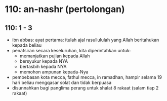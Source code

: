 # 110: an-nashr (pertolongan)

## 110: 1 - 3
* ibn abbas:
  ayat pertama: itulah ajal rasullululah yang Allah beritahukan kepada beliau
* penafsiran secara keseluruhan, kita diperintahkan untuk:
  * memanjatkan pujian kepada Allah
  * bersyukur kepada NYA
  * bertasbih kepada NYA
  * memohon ampunan kepada-Nya
* pembebasan kota mecca, fathul mecca, in ramadhan,
  hampir selama 19 hari beliau mengqasar solat dan tidak berpuasa
* disunnahkan bagi panglima perang untuk shalat 8 rakaat (salam tiap 2 rakaat)

